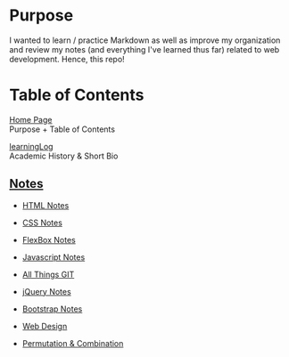 # Purpose
I wanted to learn / practice Markdown as well as improve my organization and review my notes (and everything I've learned thus far) related to web development. Hence, this repo!

# Table of Contents

[Home Page](https://github.com/cased27/learningLog)
<br>Purpose + Table of Contents

[learningLog](https://github.com/cased27/learningLog/blob/master/learningLog.md) 
<br>Academic History & Short Bio

## <ins>Notes</ins>

- [HTML Notes](https://github.com/cased27/learningLog/blob/master/HTMLnotes.md)

- [CSS Notes](https://github.com/cased27/learningLog/blob/master/CSSnotes.md)

- [FlexBox Notes](https://github.com/cased27/learningLog/blob/master/FLEXBOXnotes.md)

- [Javascript Notes](https://github.com/cased27/learningLog/blob/master/JSnotes.md)

- [All Things GIT](https://github.com/cased27/learningLog/blob/master/gitNotes.md)

- [jQuery Notes](https://github.com/cased27/learningLog/blob/master/jQueryNotes.md)

- [Bootstrap Notes](https://github.com/cased27/learningLog/blob/master/bootstrapNotes.md)

- [Web Design](https://github.com/cased27/learningLog/blob/master/webDesign.md)

- [Permutation & Combination](https://github.com/cased27/learningLog/blob/master/permComb.md)


